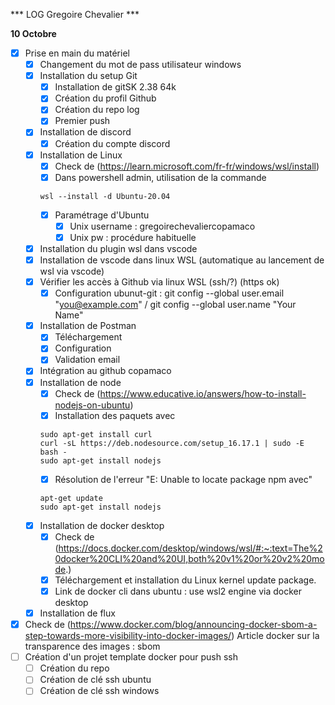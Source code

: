*** LOG Gregoire Chevalier ***

**10 Octobre**
- [x] Prise en main du matériel
    - [x] Changement du mot de pass utilisateur windows
    - [x] Installation du setup Git
        - [x] Installation de gitSK 2.38 64k
        - [x] Création du profil Github
        - [x] Création du repo log
        - [x] Premier push
    - [x] Installation de discord
        - [x] Création du compte discord
    - [x] Installation de Linux
        - [x] Check de (https://learn.microsoft.com/fr-fr/windows/wsl/install)
        - [x] Dans powershell admin, utilisation de la commande 
        ```
        wsl --install -d Ubuntu-20.04
        ```
        - [x] Paramétrage d'Ubuntu
            - [x] Unix username : gregoirechevaliercopamaco
            - [x] Unix pw : procédure habituelle
    - [x] Installation du plugin wsl dans vscode
    - [x] Installation de vscode dans linux WSL (automatique au lancement de wsl via vscode)
    - [x] Vérifier les accès à Github via linux WSL (ssh/?) (https ok)
        - [x] Configuration ubunut-git :  git config --global user.email "you@example.com" / git config --global user.name "Your Name"
    - [x] Installation de Postman
        - [x] Téléchargement
        - [x] Configuration
        - [x] Validation email
    - [x] Intégration au github copamaco
    - [x] Installation de node
        - [x] Check de (https://www.educative.io/answers/how-to-install-nodejs-on-ubuntu)
        - [x] Installation des paquets avec 
        ```
        sudo apt-get install curl
        curl -sL https://deb.nodesource.com/setup_16.17.1 | sudo -E bash -
        sudo apt-get install nodejs
        ```
        - [x] Résolution de l'erreur "E: Unable to locate package npm avec"
        ```
        apt-get update
        sudo apt-get install nodejs
        ```
    - [x] Installation de docker desktop
        - [x] Check de (https://docs.docker.com/desktop/windows/wsl/#:~:text=The%20docker%20CLI%20and%20UI,both%20v1%20or%20v2%20mode.)
        - [x] Téléchargement et installation du Linux kernel update package.
        - [x] Link de docker cli dans ubuntu : use wsl2 engine via docker desktop
    - [x] Installation de flux
- [x] Check de (https://www.docker.com/blog/announcing-docker-sbom-a-step-towards-more-visibility-into-docker-images/) Article docker sur la transparence des images : sbom
- [ ] Création d'un projet template docker pour push ssh
    - [ ] Création du repo
    - [ ] Création de clé ssh ubuntu
    - [ ] Création de clé ssh windows